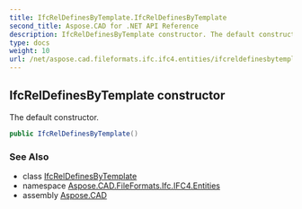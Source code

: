 ```yaml
---
title: IfcRelDefinesByTemplate.IfcRelDefinesByTemplate
second_title: Aspose.CAD for .NET API Reference
description: IfcRelDefinesByTemplate constructor. The default constructor
type: docs
weight: 10
url: /net/aspose.cad.fileformats.ifc.ifc4.entities/ifcreldefinesbytemplate/ifcreldefinesbytemplate/
---
```

## IfcRelDefinesByTemplate constructor

The default constructor.

```csharp
public IfcRelDefinesByTemplate()
```

### See Also

* class [IfcRelDefinesByTemplate](../)
* namespace [Aspose.CAD.FileFormats.Ifc.IFC4.Entities](../../ifcreldefinesbytemplate/)
* assembly [Aspose.CAD](../../../)


